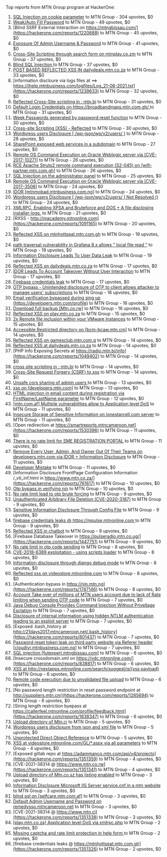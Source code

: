Top reports from MTN Group program at HackerOne:

1. [ SQL Injection on cookie parameter](https://hackerone.com/reports/761304) to MTN Group - 304 upvotes, $0
2. [Weak/Auto Fill Password](https://hackerone.com/reports/817331) to MTN Group - 49 upvotes, $0
3. [Blind SSRF External Interaction on https://mtngbissau.com/](https://hackerone.com/reports/1220688) to MTN Group - 45 upvotes, $0
4. [Exposure Of Admin Username & Password](https://hackerone.com/reports/1703733) to MTN Group - 41 upvotes, $0
5. [Cross-Site Scripting through search form on mtnplay.co.zm](https://hackerone.com/reports/761573) to MTN Group - 37 upvotes, $0
6. [Blind SQL Injection ](https://hackerone.com/reports/1069531) to MTN Group - 37 upvotes, $0
7. [POST BASED REFLECTED XSS IN dailydeals.mtn.co.za](https://hackerone.com/reports/1451394) to MTN Group - 33 upvotes, $0
8. [information discloure via logs files at ==\> https://ihelp.mtnbusiness.com/logfiles/Log_21-06-2021.txt](https://hackerone.com/reports/1239633) to MTN Group - 32 upvotes, $0
9. [Reflected Cross-Site scripting in : mtn.bj](https://hackerone.com/reports/1264832) to MTN Group - 31 upvotes, $0
10. [Default Login Credentials on https://broadbandmaps.mtn.com.gh/ ](https://hackerone.com/reports/1297480) to MTN Group - 31 upvotes, $0
11. [Week Passwords generated by password reset function](https://hackerone.com/reports/765031) to MTN Group - 30 upvotes, $0
12. [Cross-site Scripting (XSS) - Reflected](https://hackerone.com/reports/1183336) to MTN Group - 30 upvotes, $0
13. [Wordpress users Disclosure [ /wp-json/wp/v2/users/ ]](https://hackerone.com/reports/1735586) to MTN Group - 28 upvotes, $0
14. [SharePoint exposed web services in a  subdomain](https://hackerone.com/reports/761158) to MTN Group - 27 upvotes, $0
15. [Remote OS Command Execution on Oracle Weblogic server via [CVE-2017-10271]](https://hackerone.com/reports/810755) to MTN Group - 26 upvotes, $0
16. [RCE Apache Struts2 remote command execution (S2-045) on [wifi-partner.mtn.com.gh]](https://hackerone.com/reports/1070532) to MTN Group - 26 upvotes, $0
17. [SQL Injection on the administrator panel](https://hackerone.com/reports/865436) to MTN Group - 25 upvotes, $0
18. [Remote OS Command Execution on Oracle Weblogic server via [CVE-2017-3506]](https://hackerone.com/reports/810778) to MTN Group - 24 upvotes, $0
19. [IDOR  [mtnmobad.mtnbusiness.com.ng]](https://hackerone.com/reports/1698006) to MTN Group - 24 upvotes, $0
20. [Wordpress users Disclosure [ /wp-json/wp/v2/users/ ]  Not Resolved () ](https://hackerone.com/reports/1784999) to MTN Group - 24 upvotes, $0
21. [XMLRPC, Enabling XPSA and Bruteforce and DOS + A file disclosing installer-logs.](https://hackerone.com/reports/865875) to MTN Group - 21 upvotes, $0
22. [RXSS - http://macademy.mtnonline.com](https://hackerone.com/reports/1091165) to MTN Group - 20 upvotes, $0
23. [Reflected XSS on mtnhottseat.mtn.com.gh](https://hackerone.com/reports/1069527) to MTN Group - 19 upvotes, $0
24. [path traversal vulnerability in Grafana 8.x allows " local file read "](https://hackerone.com/reports/1427086) to MTN Group - 19 upvotes, $0
25. [Information Disclosure Leads To User Data Leak](https://hackerone.com/reports/1541660) to MTN Group - 19 upvotes, $0
26. [Reflected XSS on dailydeals.mtn.co.za](https://hackerone.com/reports/1212235) to MTN Group - 17 upvotes, $0
27. [IDOR Leads To Account Takeover Without User Interaction](https://hackerone.com/reports/1272478) to MTN Group - 17 upvotes, $0
28. [Firebase credentials leak](https://hackerone.com/reports/1691888) to MTN Group - 17 upvotes, $0
29. [OTP bypass - Unintended disclosure of OTP to client allows attacker to manage users' subscriptions](https://hackerone.com/reports/777957) to MTN Group - 16 upvotes, $0
30. [Email verification bypassed during sing up (https://developers.mtn.com/profile)](https://hackerone.com/reports/1182016) to MTN Group - 16 upvotes, $0
31. [Download full backup  [Mtn.co.rw]](https://hackerone.com/reports/1516520) to MTN Group - 16 upvotes, $0
32. [Reflected XSS on play.mtn.co.za](https://hackerone.com/reports/1061199) to MTN Group - 15 upvotes, $0
33. [2x Remote file inclusion within your VMware Instances](https://hackerone.com/reports/1069105) to MTN Group - 15 upvotes, $0
34. [Accessible Restricted directory on [bcm-bcaw.mtn.cm]](https://hackerone.com/reports/789388) to MTN Group - 14 upvotes, $0
35. [Reflected XSS on gamesclub.mtn.com.g](https://hackerone.com/reports/1069528) to MTN Group - 14 upvotes, $0
36. [Reflected XSS at dailydeals.mtn.co.za](https://hackerone.com/reports/1210921) to MTN Group - 14 upvotes, $0
37. [PHP Info Exposing Secrets at https://radio.mtn.bj/info](https://hackerone.com/reports/1049402) to MTN Group - 14 upvotes, $0
38. [cross site scripting in : mtn.bj](https://hackerone.com/reports/1264834) to MTN Group - 14 upvotes, $0
39. [Cross-Site Request Forgery (CSRF) to xss](https://hackerone.com/reports/1183241) to MTN Group - 14 upvotes, $0
40. [Unsafe cors sharing of admin users ](https://hackerone.com/reports/772744) to MTN Group - 13 upvotes, $0
41. [xss on [developers.mtn.com]](https://hackerone.com/reports/924851) to MTN Group - 13 upvotes, $0
42. [HTML injection in email content during registration via FirstName/LastName parameter](https://hackerone.com/reports/1256496) to MTN Group - 12 upvotes, $0
43. [[mtn.com.af] Multiple vulnerabilities allow to Application level DoS](https://hackerone.com/reports/946578) to MTN Group - 11 upvotes, $0
44. [Insecure Storage of Sensitive Information on lonestarcell.com server](https://hackerone.com/reports/1482830) to MTN Group - 11 upvotes, $0
45. [Open redirection at https://smartreports.mtncameroon.net](https://hackerone.com/reports/1530396) to MTN Group - 11 upvotes, $0
46. [There is no rate limit for SME REGISTRATION PORTAL](https://hackerone.com/reports/1305766) to MTN Group - 11 upvotes, $0
47. [Remove Every User, Admin, And Owner Out Of Their Teams on developers.mtn.com via IDOR + Information Disclosure](https://hackerone.com/reports/1448550) to MTN Group - 11 upvotes, $0
48. [Developer Mistake](https://hackerone.com/reports/1058135) to MTN Group - 11 upvotes, $0
49. [Information Disclosure FrontPage Configuration Information /_vti_inf.html in https://www.mtn.co.za/](https://hackerone.com/reports/761617) to MTN Group - 10 upvotes, $0
50. [Otp  bypass in verifying nin](https://hackerone.com/reports/1314172) to MTN Group - 10 upvotes, $0
51. [No rate limit lead to otp brute forcing](https://hackerone.com/reports/1060541) to MTN Group - 9 upvotes, $0
52. [Unauthenticated Arbitrary File Deletion (CVE-2020-3187)](https://hackerone.com/reports/1056611) to MTN Group - 9 upvotes, $0
53. [Sensitive Information Disclosure Through Config File](https://hackerone.com/reports/1397788) to MTN Group - 9 upvotes, $0
54. [firebase credentials leaks @ https://mpulse.mtnonline.com ](https://hackerone.com/reports/1351329) to MTN Group - 9 upvotes, $0
55. [Reflected XSS in chatbot](https://hackerone.com/reports/1735622) to MTN Group - 9 upvotes, $0
56. [Firebase Database Takeover in https://pulseradio.mtn.co.ug/](https://hackerone.com/reports/1447751) to MTN Group - 9 upvotes, $0
57. [No rate limit in otp code sending](https://hackerone.com/reports/1060518) to MTN Group - 8 upvotes, $0
58. [CVE-2018-6389 exploitation - using scripts loader](https://hackerone.com/reports/925425) to MTN Group - 8 upvotes, $0
59. [Information disclosure through django debug mode](https://hackerone.com/reports/1434276) to MTN Group - 8 upvotes, $0
60. [Reflected xss on videostore.mtnonline.com](https://hackerone.com/reports/1646248) to MTN Group - 8 upvotes, $0
61. [Authentication bypass in https://nin.mtn.ng](https://hackerone.com/reports/1747146) to MTN Group - 8 upvotes, $0
62. [Account Take over of millions of  MTN users account due to lack of Rate limiting when sending OTP code](https://hackerone.com/reports/761000) to MTN Group - 7 upvotes, $0
63. [Java Debug Console Provides Command Injection Without Privellage Esclation](https://hackerone.com/reports/767482) to MTN Group - 7 upvotes, $0
64. [Disclosure of internal information using hidden NTLM authentication leading to an exploit server](https://hackerone.com/reports/853284) to MTN Group - 7 upvotes, $0
65. [Exposed .bash_history at http://21days2017.mtncameroon.net/.bash_history](https://hackerone.com/reports/801437) to MTN Group - 7 upvotes, $0
66. [Password reset token leak on third party website via Referer header [cloudivr.mtnbusiness.com.ng]](https://hackerone.com/reports/1320242) to MTN Group - 7 upvotes, $0
67. [SQL injection [futexpert.mtngbissau.com]](https://hackerone.com/reports/924855) to MTN Group - 6 upvotes, $0
68. [Insecure crossdomain.xml on https://vdc.mtnonline.com/](https://hackerone.com/reports/838817) to MTN Group - 6 upvotes, $0
69. [XSS at http://nextapps.mtnonline.com/search/suggest/q/{xss payload}](https://hackerone.com/reports/1244722) to MTN Group - 6 upvotes, $0
70. [Remote code execution due to unvalidated file upload](https://hackerone.com/reports/1164452) to MTN Group - 6 upvotes, $0
71. [No password length restriction in reset password endpoint at http://suppliers.mtn.cm](https://hackerone.com/reports/1285694) to MTN Group - 6 upvotes, $0
72. [String length restriction byepass at https://callerfeel.mtnonline.com/profile/feedback.html](https://hackerone.com/reports/1638347) to MTN Group - 6 upvotes, $0
73. [Upload directory of Mtn.ci](https://hackerone.com/reports/762118) to MTN Group - 5 upvotes, $0
74. [Wordpress users disclosure from json and xml file](https://hackerone.com/reports/1408589) to MTN Group - 5 upvotes, $0
75. [Unprotected Direct Object Reference](https://hackerone.com/reports/1536936) to MTN Group - 5 upvotes, $0
76. [XSS at videostore.mtnonline.com/GL/*.aspx via all parameters](https://hackerone.com/reports/1244731) to MTN Group - 4 upvotes, $0
77. [Exposed gitlab repo at https://adammanco.mtn.com/api/v4/projects](https://hackerone.com/reports/1351359) to MTN Group - 4 upvotes, $0
78. [CVE-2021-38314 @ https://www.mtn.co.rw](https://hackerone.com/reports/1351341) to MTN Group - 4 upvotes, $0
79. [Upload directory of Mtn.co.sz has listing enabled](https://hackerone.com/reports/760484) to MTN Group - 3 upvotes, $0
80. [Information Disclosure Microsoft IIS Server service.cnf in a mtn website](https://hackerone.com/reports/767066) to MTN Group - 3 upvotes, $0
81. [blind sql on [selfcare.mtn.com.af]](https://hackerone.com/reports/925007) to MTN Group - 3 upvotes, $0
82. [Default Admin Username and Password on remedysso.mtncameroon.net](https://hackerone.com/reports/1397786) to MTN Group - 3 upvotes, $0
83. [CVE-2021-38314  @ https://www.mtn.ci](https://hackerone.com/reports/1351338) to MTN Group - 3 upvotes, $0
84. [[play.mtn.co.za] Application level DoS via xmlrpc.php](https://hackerone.com/reports/925519) to MTN Group - 2 upvotes, $0
85. [Missing captcha and rate limit protection in help form ](https://hackerone.com/reports/1165223) to MTN Group - 2 upvotes, $0
86. [firebase credentials leaks @ https://mtnhottseat.mtn.com.gh](https://hackerone.com/reports/1351326) to MTN Group - 2 upvotes, $0
